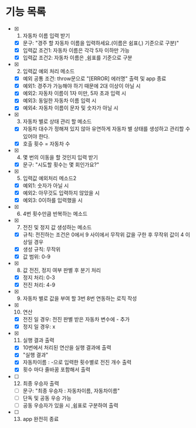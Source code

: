 # 기능 목록

- [x] 1. 자동차 이름 입력 받기
  - [x] 문구: "경주 할 자동차 이름을 입력하세요.(이름은 쉼표(,) 기준으로 구분)"
  - [x] 입력값 조건1: 자동차 이름은 각각 5자 이하만 가능
  - [x] 입력값 조건2: 자동차 이름은 ,쉼표를 기준으로 구분
- [x] 2. 입력값 예외 처리 메소드
  - [x] 예외 공통 조건: throw문으로 "[ERROR] 에러명" 출력 및 app 종료
  - [x] 예외1: 경주가 가능해야 하기 때문에 2대 이상이 아닐 시
  - [x] 예외2: 자동차 이름이 1자 미만, 5자 초과 입력 시
  - [x] 예외3: 동일한 자동차 이름 입력 시
  - [x] 예외4: 자동차 이름이 문자 및 숫자가 아닐 시
- [x] 3. 자동차 별로 상태 관리 할 메소드
  - [x] 자동차 대수가 정해져 있지 않아 유연하게 자동차 별 상태를 생성하고 관리할 수 있어야 한다.
  - [x] 호출 횟수 = 자동차 수
- [x] 4. 몇 번의 이동을 할 것인지 입력 받기
  - [x] 문구: "시도할 횟수는 몇 회인가요?"
- [x] 5. 입력값 예외처리 메소드2
  - [x] 예외1: 숫자가 아닐 시
  - [x] 예외2: 아무것도 입력하지 않았을 시
  - [x] 예외3: 0이하를 입력했을 시
- [x] 6. 4번 횟수만큼 반복하는 메소드
- [x] 7. 전진 및 정지 값 생성하는 메소드
  - [x] 규칙: 전진하는 조건은 0에서 9 사이에서 무작위 값을 구한 후 무작위 값이 4 이상일 경우
  - [x] 생성 규칙: 무작위
  - [x] 값 범위: 0-9
- [x] 8. 값 전진, 정지 여부 판별 후 분기 처리
  - [x] 정지 처리: 0-3
  - [x] 전진 처리: 4-9
- [x] 9. 자동차 별로 값을 부여 할 3번 8번 연동하는 로직 작성
- [x] 10. 연산
  - [x] 전진 일 경우: 전진 판별 받은 자동차 변수에 - 추가
  - [x] 정지 일 경우: x
- [x] 11. 실행 결과 출력
  - [x] 10번에서 처리된 연산을 실행 결과에 출력
  - [x] "실행 결과"
  - [x] 자동차이름 : -으로 입력한 횟수별로 전진 개수 출력
  - [x] 횟수 마다 줄바꿈 포함해서 출력
- [ ] 12. 최종 우승자 출력
  - [ ] 문구: "최종 우승자 : 자동차이름, 자동차이름"
  - [ ] 단독 및 공동 우승 가능
  - [ ] 공동 우승자가 있을 시 ,쉼표로 구분하여 출력
- [ ] 13. app 완전히 종료
